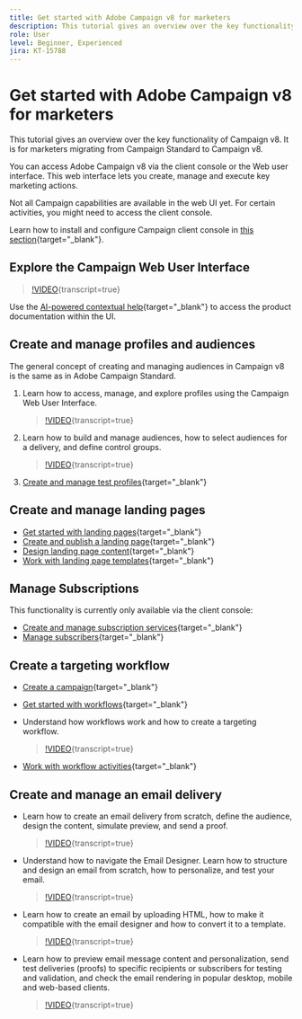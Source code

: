 ```yaml
---
title: Get started with Adobe Campaign v8 for marketers
description: This tutorial gives an overview over the key functionality of Campaign v8. It is for marketers migrating from Campaign Standard to Campaign v8.
role: User
level: Beginner, Experienced
jira: KT-15788
---
```


# Get started with Adobe Campaign v8 for marketers

This tutorial gives an overview over the key functionality of Campaign v8. It is for marketers migrating from Campaign Standard to Campaign v8.

You can access Adobe Campaign v8 via the client console or the Web user interface. This web interface lets you create, manage and execute key marketing actions. 

 Not all Campaign capabilities are available in the web UI yet. For certain activities, you might need to access the client console. 

Learn how to install and configure Campaign client console in [this section](https://experienceleague.adobe.com/en/docs/campaign/campaign-v8/new/connect){target="_blank"}.


## Explore the Campaign Web User Interface

>[!VIDEO](https://video.tv.adobe.com/v/3427278?quality=12&learn=on){transcript=true}

Use the [AI-powered contextual help](https://experienceleague.adobe.com/en/docs/campaign-web/v8/start/using-ai){target="_blank"} to access the product documentation within the UI. 


## Create and manage profiles and audiences

The general concept of creating and managing audiences in Campaign v8 is the same as in Adobe Campaign Standard.

1. Learn how to access, manage, and explore profiles using the Campaign Web User Interface.

    >[!VIDEO](https://video.tv.adobe.com/v/3427293?quality=12&learn=on){transcript=true}

2. Learn how to build and manage audiences, how to select audiences for a delivery, and define control groups.

    >[!VIDEO](https://video.tv.adobe.com/v/3425861?quality=12&learn=on){transcript=true}

3. [Create and manage test profiles](https://experienceleague.adobe.com/en/docs/campaign-web/v8/audiences/work-with-profiles/test-profiles){target="_blank"}

## Create and manage landing pages

* [Get started with landing pages](https://experienceleague.adobe.com/en/docs/campaign-web/v8/landing-pages/get-started-lp){target="_blank"}
* [Create and publish a landing page](https://experienceleague.adobe.com/en/docs/campaign-web/v8/landing-pages/create-lp){target="_blank"}
* [Design landing page content](https://experienceleague.adobe.com/en/docs/campaign-web/v8/landing-pages/lp-content){target="_blank"}
* [Work with landing page templates](https://experienceleague.adobe.com/en/docs/campaign-web/v8/landing-pages/lp-templates){target="_blank"}

## Manage Subscriptions

This functionality is currently only available via the client console: 

* [Create and manage subscription services](https://experienceleague.adobe.com/en/docs/campaign-web/v8/audiences/work-with-services/manage-services){target="_blank"}
* [Manage subscribers](https://experienceleague.adobe.com/en/docs/campaign-web/v8/audiences/work-with-services/manage-subscribers){target="_blank"}

## Create a targeting workflow

* [Create a campaign](https://experienceleague.adobe.com/docs/campaign-web/v8/campaigns/gs-campaigns.html?lang=en){target="_blank"}
* [Get started with workflows](https://experienceleague.adobe.com/en/docs/campaign-web/v8/wf/gs-workflows){target="_blank"}

* Understand how workflows work and how to create a targeting workflow.

    >[!VIDEO](https://video.tv.adobe.com/v/3425873?quality=12&learn=on){transcript=true}

* [Work with workflow activities](https://experienceleague.adobe.com/en/docs/campaign-web/v8/wf/design-workflows/about-activities){target="_blank"}

## Create and manage an email delivery

* Learn how to create an email delivery from scratch, define the audience, design the content, simulate preview, and send a proof.
  
  >[!VIDEO](https://video.tv.adobe.com/v/3425866?quality=12&learn=on){transcript=true}

* Understand how to navigate the Email Designer. Learn how to structure and design an email from scratch, how to personalize, and test your email.
  
    >[!VIDEO](https://video.tv.adobe.com/v/3425867?quality=12&learn=on){transcript=true}

* Learn how to create an email by uploading HTML, how to make it compatible with the email designer and how to convert it to a template.

    >[!VIDEO](https://video.tv.adobe.com/v/3427633?quality=12&learn=on){transcript=true}

* Learn how to preview email message content and personalization, send test deliveries (proofs) to specific recipients or subscribers for testing and validation, and check the email rendering in popular desktop, mobile and web-based clients.

    >[!VIDEO](https://video.tv.adobe.com/v/3425862?quality=12&learn=on){transcript=true}
